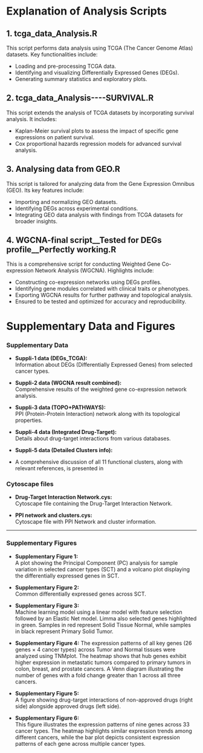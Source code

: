 # Explanation of Analysis Scripts

## 1. **tcga_data_Analysis.R**
This script performs data analysis using TCGA (The Cancer Genome Atlas) datasets. Key functionalities include:  
- Loading and pre-processing TCGA data.  
- Identifying and visualizing Differentially Expressed Genes (DEGs).  
- Generating summary statistics and exploratory plots.  

## 2. **tcga_data_Analysis----SURVIVAL.R**
This script extends the analysis of TCGA datasets by incorporating survival analysis. It includes:  
- Kaplan-Meier survival plots to assess the impact of specific gene expressions on patient survival.  
- Cox proportional hazards regression models for advanced survival analysis.  

## 3. **Analysing data from GEO.R**
This script is tailored for analyzing data from the Gene Expression Omnibus (GEO). Its key features include:  
- Importing and normalizing GEO datasets.  
- Identifying DEGs across experimental conditions.  
- Integrating GEO data analysis with findings from TCGA datasets for broader insights.  

## 4. **WGCNA-final script__Tested for DEGs profile__Perfectly working.R**
This is a comprehensive script for conducting Weighted Gene Co-expression Network Analysis (WGCNA). Highlights include:  
- Constructing co-expression networks using DEGs profiles.  
- Identifying gene modules correlated with clinical traits or phenotypes.  
- Exporting WGCNA results for further pathway and topological analysis.  
- Ensured to be tested and optimized for accuracy and reproducibility.  

# Supplementary Data and Figures

### Supplementary Data
- **Suppli-1 data (DEGs_TCGA):**  
  Information about DEGs (Differentially Expressed Genes) from selected cancer types.
  
- **Suppli-2 data (WGCNA result combined):**  
  Comprehensive results of the weighted gene co-expression network analysis.

- **Suppli-3 data (TOPO+PATHWAYS):**  
  PPI (Protein-Protein Interaction) network along with its topological properties.

- **Suppli-4 data (Integrated Drug-Target):**  
  Details about drug-target interactions from various databases.

- **Suppli-5 data (Detailed Clusters info):**
- A comprehensive discussion of all 11 functional clusters, along with relevant references, is presented in


### Cytoscape files
- **Drug-Target Interaction Network.cys:**  
  Cytoscape file containing the Drug-Target Interaction Network.

- **PPI network and clusters.cys:**  
  Cytoscape file with PPI Network and cluster information.

---

### Supplementary Figures
- **Supplementary Figure 1:**  
  A plot showing the Principal Component (PC) analysis for sample variation in selected cancer types (SCT) and a volcano plot displaying the differentially expressed genes in SCT.

- **Supplementary Figure 2:**  
  Common differentially expressed genes across SCT.

- **Supplementary Figure 3:**  
  Machine learning model using a linear model with feature selection followed by an Elastic Net model. Limma also selected genes highlighted in green. Samples in red represent Solid Tissue Normal, while samples in black represent Primary Solid Tumor.

- **Supplementary Figure 4:**
  The expression patterns of all key genes (26 genes × 4 cancer types) across Tumor and Normal tissues were analyzed using TNMplot. The heatmap shows that hub genes exhibit higher expression in metastatic tumors compared to primary tumors in colon, breast, and prostate cancers. A Venn diagram illustrating the number of genes with a fold change greater than 1 across all three cancers.

- **Supplementary Figure 5:**  
  A figure showing drug-target interactions of non-approved drugs (right side) alongside approved drugs (left side).

- **Supplementary Figure 6:**  
  This figure illustrates the expression patterns of nine genes across 33 cancer types. The heatmap highlights similar expression trends among different cancers, while the bar plot depicts consistent expression patterns of each gene across multiple cancer types.


